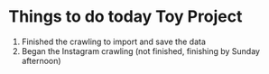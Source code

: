 # Things to do today Toy Project

1. Finished the crawling to import and save the data
2. Began the Instagram crawling (not finished, finishing by Sunday afternoon)

